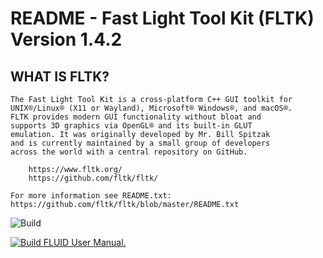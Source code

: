 # README - Fast Light Tool Kit (FLTK) Version 1.4.2

## WHAT IS FLTK?

    The Fast Light Tool Kit is a cross-platform C++ GUI toolkit for
    UNIX®/Linux® (X11 or Wayland), Microsoft® Windows®, and macOS®.
    FLTK provides modern GUI functionality without bloat and
    supports 3D graphics via OpenGL® and its built-in GLUT
    emulation. It was originally developed by Mr. Bill Spitzak
    and is currently maintained by a small group of developers
    across the world with a central repository on GitHub.

        https://www.fltk.org/
        https://github.com/fltk/fltk/

    For more information see README.txt:
    https://github.com/fltk/fltk/blob/master/README.txt

![Build](https://github.com/fltk/fltk/actions/workflows/build.yml/badge.svg)

[![Build FLUID User Manual.](https://github.com/Albrecht-S/fltk/actions/workflows/build_fluid_docs.yml/badge.svg)](https://github.com/Albrecht-S/fltk/actions/workflows/build_fluid_docs.yml)
